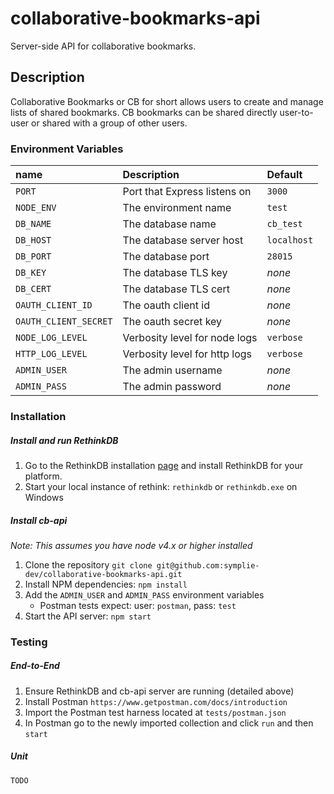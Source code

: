 # collaborative-bookmarks-api

Server-side API for collaborative bookmarks.

## Description

Collaborative Bookmarks or CB for short allows users to create and manage
lists of shared bookmarks. CB bookmarks can be shared directly user-to-user or
shared with a group of other users.

### Environment Variables

| name                  | Description                   | Default     |
|:----------------------|:------------------------------|:------------|
| `PORT`                | Port that Express listens on  | `3000`      |
| `NODE_ENV`            | The environment name          | `test`      |
| `DB_NAME`             | The database name             | `cb_test`   |
| `DB_HOST`             | The database server host      | `localhost` |
| `DB_PORT`             | The database port             | `28015`     |
| `DB_KEY`              | The database TLS key          | _none_      |
| `DB_CERT`             | The database TLS cert         | _none_      |
| `OAUTH_CLIENT_ID`     | The oauth client id           | _none_      |
| `OAUTH_CLIENT_SECRET` | The oauth secret key          | _none_      |
| `NODE_LOG_LEVEL`      | Verbosity level for node logs | `verbose`   |
| `HTTP_LOG_LEVEL`      | Verbosity level for http logs | `verbose`   |
| `ADMIN_USER`          | The admin username            | _none_      |
| `ADMIN_PASS`          | The admin password            | _none_      |

### Installation

##### Install and run RethinkDB

1. Go to the RethinkDB installation [page][0] and install RethinkDB for your
  platform.
2. Start your local instance of rethink: `rethinkdb` or `rethinkdb.exe` on
  Windows

##### Install cb-api

_Note: This assumes you have node v4.x or higher installed_

1. Clone the repository `git clone git@github.com:symplie-dev/collaborative-bookmarks-api.git`
2. Install NPM dependencies: `npm install`
3. Add the `ADMIN_USER` and `ADMIN_PASS` environment variables
    - Postman tests expect: user: `postman`, pass: `test`
4. Start the API server: `npm start`

### Testing

##### End-to-End

1. Ensure RethinkDB and cb-api server are running (detailed above)
2. Install Postman `https://www.getpostman.com/docs/introduction`
3. Import the Postman test harness located at `tests/postman.json`
4. In Postman go to the newly imported collection and click `run` and then `start`

##### Unit

`TODO`



[0]: https://rethinkdb.com/docs/install/